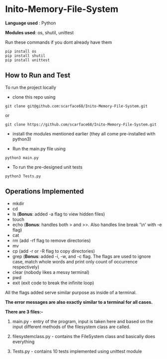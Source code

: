 # Inito-Memory-File-System

**Language used** : Python

__Modules used__:
os, shutil, unittest

Run these commands if you dont already have them
```
pip install os
pip install shutil
pip install unittest
```

How to Run and Test
-
To run the project locally

- clone this repo using
```
git clone git@github.com:scarface68/Inito-Memory-File-System.git
```
or
```
git clone https://github.com/scarface68/Inito-Memory-File-System.git
```

- install the modules mentioned earlier (they all come pre-installed with python3)

- Run the main.py file using
```
python3 main.py
```

- To run the pre-designed unit tests
```
python3 Tests.py
```

Operations Implemented
-

- mkdir
- cd
- ls  (**Bonus**: added -a flag to view hidden files)
- touch
- echo (**Bonus**: handles both > and >>. Also handles line break '\n' with -e flag)
- cat
- rm (add -rf flag to remove directories)
- mv
- cp (add -r or -R flag to copy directories)
- grep (**Bonus**: added -i, -w, and -c flag. The flags are used to ignore case, match whole words and print only count of occurrence respectively)
- clear (nobody likes a messy terminal)
- pwd
- exit (exit code to break the infinite loop)

All the flags added serve similar purpose as inside of a terminal. 

**The error messages are also exactly similar to a terminal for all cases.**

__There are 3 files:-__

1. main.py - entry of the program, input is taken here and based on the input different methods of the filesystem class are called.

2. filesystemclass.py - contains the FileSystem class and basically does everything

3. Tests.py - contains 10 tests implemented using unittest module






